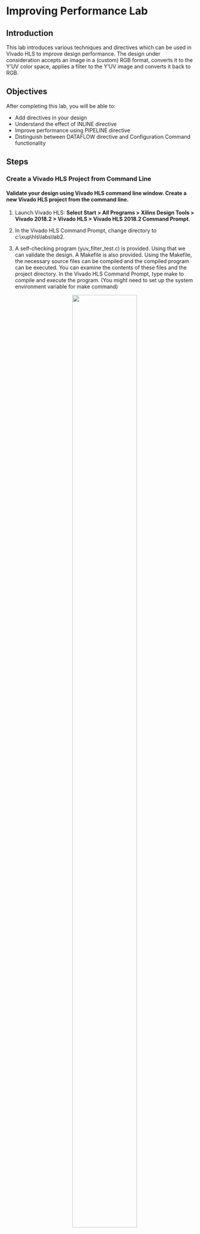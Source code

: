# Improving Performance Lab

## Introduction

This lab introduces various techniques and directives which can be used in Vivado HLS to improve
design performance. The design under consideration accepts an image in a (custom) RGB format,
converts it to the Y’UV color space, applies a filter to the Y’UV image and converts it back to RGB.

## Objectives

After completing this lab, you will be able to:

* Add directives in your design
* Understand the effect of INLINE directive
* Improve performance using PIPELINE directive
* Distinguish between DATAFLOW directive and Configuration Command functionality

## Steps

### Create a Vivado HLS Project from Command Line

#### Validate your design using Vivado HLS command line window. Create a new Vivado HLS project from the command line.

1. Launch Vivado HLS: **Select Start > All Programs > Xilinx Design Tools > Vivado 2018.2 > Vivado HLS > Vivado HLS 2018.2 Command Prompt**.

2. In the Vivado HLS Command Prompt, change directory to c:\xup\hls\labs\lab2.

3. A self-checking program (yuv_filter_test.c) is provided. Using that we can validate the design. A Makefile is also provided. Using the Makefile, the necessary source files can be compiled and the compiled program can be executed. You can examine the contents of these files and the project directory. In the Vivado HLS Command Prompt, type make to compile and execute the program. (You might need to set up the system environment variable for make command)
    <p align="center">
    <img src ="./images/lab2/Figure1.png" width="60%" height="80%"/>
    </p>
    <p align = "center">
    <i>Validating the design</i>
    </p>
Note that the source files (yuv_filter.c, yuv_filter_test.c, and image_aux.c) were compiled, then
yuv_filter executable program was created, and then it was executed. The program tests the
design and outputs Test Passed message.

4. A Vivado HLS tcl script file (pynq_yuv_filter.tcl) is provided and can be used to create a Vivado HLS project.

5. Type vivado_hls –f pynq_yuv_filter.tcl in the Vivado HLS Command Prompt window to create the project targeting the Pynq.

The project will be created and Vivado HLS.log file will be generated.

6. Open the **vivado_hls.log** file from c:\xup\hls\labs\lab2 using any text editor and observe the following sections:

* Creating directory and project called yuv_filter.prj within it, adding design files to the project, setting solution name as solution1, setting target device, setting desired clock period, and importing the design and testbench files (Figure 2).
* Synthesizing (Generating) the design which involves scheduling and binding of each functions and sub-function (Figure 3).
* Generating RTL of each function and sub-function in SystemC, Verilog, and VHDL languages (Figure 4).
    <p align="center">
    <img src ="./images/lab2/Figure2.png" width="60%" height="80%"/>
    </p>
    <p align = "center">
    <i>Creating project and setting up parameters</i>
    </p>
    <p align="center">
    <img src ="./images/lab2/Figure3.png" width="60%" height="80%"/>
    </p>
    <p align = "center">
    <i>Synthesizing (Generating) the design</i>
    </p>
    <p align="center">
    <img src ="./images/lab2/Figure4.png" width="60%" height="80%"/>
    </p>
    <p align = "center">
    <i>Generating RTL</i>
    </p>
7. Open the created project (in GUI mode) from the Vivado HLS Command Prompt window, by typing **vivado_hls –p yuv_filter.prj**.

The Vivado HLS will open in GUI mode and the project will be opened.

### Analyze the Created Project and Results

#### Open the source file and note that three functions are used. Look at the results and observe that the latencies are undefined (represented by ?).

1. In Vivado HLS GUI, expand the source folder in the Explorer view and double-click yuv_filter.c
to view the content.

* The design is implemented in 3 functions: rgb2yuv, yuv_scale and yuv2rgb.
* Each of these filter functions iterates over the entire source image (which has maximum dimensions specified in image_aux.h), requiring a single source pixel to produce a pixel in the result image.
* The scale function simply applies individual scale factors, supplied as top-level arguments to the Y’UV components.
* Notice that most of the variables are of user-defined (typedef) and aggregate (e.g. structure, array) types.
* Also notice that the original source used malloc() to dynamically allocate storage for the internal image buffers. While appropriate for such large data structures in software, malloc() is not synthesizable and is not supported by Vivado HLS.
* A viable workaround is conditionally compiled into the code, leveraging the __SYNTHESIS__ macro. Vivado HLS automatically defines the __SYNTHESIS__ macro when reading any code. This ensure the original malloc() code is used outside of synthesis but Vivado HLS will use the workaround when synthesizing.

2. Expand the **syn > report** folder in the Explorer view and double-click yuv_filter_csynh.rpt entry to open the synthesis report.

3. Each of the loops in this design has variable bounds – the width and height are defined by
members of input type image_t. When variables bounds are present on loops the total latency of
the loops cannot be determined: this impacts the ability to perform analysis using reports. Hence,
“?” is reported for various latencies.
    <p align="center">
    <img src ="./images/lab2/Figure5.png" width="60%" height="80%"/>
    </p>
    <p align = "center">
    <i>Latency computation</i>
    </p>

### Apply TRIPCOUNT Pragma

#### Open the source file and uncomment pragma lines, re-synthesize, and observe the resources used as well as estimated latencies. Answer the questions listed in the detailed section of this step.

1. To assist in providing loop-latency estimates, Vivado HLS provides a TRIPCOUNT directive
which allows limits on the variables bounds to be specified by the user. In this design, such
directives have been embedded in the source code, in the form of #pragma statements.

2. Uncomment the #pragma lines (50, 53, 90, 93, 130, 133) to define the loop bounds and save the
file.

3. Synthesize the design by selecting **Solution > Run C Synthesis > Active Solution**. View the
synthesis report when the process is completed.
    <p align="center">
    <img src ="./images/lab2/Figure6.png" width="60%" height="80%"/>
    </p>
    <p align = "center">
    <i>Latency computation after applying TRIPCOUNT pragma</i>
    </p>
4. Looking at the report, and answer the following question.

#### Question 1

Estimated clock period:

Worst case latency:

Number of DSP48E used:

Number of BRAMs used:

Number of FFs used:

Number of LUTs used:

5. Scroll the Console window and note that yuv_scale function is automatically inline into the
yuv_filter function.
    <p align="center">
    <img src ="./images/lab2/Figure7.png" width="99%" height="99%"/>
    </p>
    <p align = "center">
    <i>Vivado HLS automatically inlining function</i>
    </p>
6. Observe that there are three entries – rgb2yuv.rpt, yuv_filter.rpt, and yuv2rgb.rpt under the syn
report folder in the Explorer view. There is no entry for yuv_scale.rpt since the function was
inlined into the yuv_filter function.

You can access lower level module’s report by either traversing down in the top-level report under
components (under Utilization Estimates > Details > Component) or from the reports container in
the project explorer.

7. Expand the Summary of loop latency and note the latency and trip count numbers for the
yuv_scale function. Note that the YUV_SCALE_LOOP_Y loop latency is 6X the specified
TRIPCOUNT, implying that 6 cycles are used for each of the iteration of the loop.
    <p align="center">
    <img src ="./images/lab2/Figure8.png" width="60%" height="80%"/>
    </p>
    <p align = "center">
    <i>Loop latency</i>
    </p>
8. You can verify this by opening an analysis perspective view, expanding the
**YUV_SCALE_LOOP_X** entry, and then expanding the **YUV_SCALE_LOOP_Y** entry.
    <p align="center">
    <img src ="./images/lab2/Figure9.png" width="60%" height="80%"/>
    </p>
    <p align = "center">
    <i>Design analysis view of the YUV_SCALE_LOOP_Y loop</i>
    </p>
9. In the report tab, expand **Detail > Instance section** of the Utilization Estimates and click on the
**grp_rgb2yuv_fu_244 (rgb2yuv)** entry to open the report.

10. Answer the following question pertaining to rgb2yuv function.

#### Question 2

Estimated clock period:

Worst case latency:

Number of DSP48E used:

Number of FFs used:

Number of LUTs used:

11. Similarly, open the yuv2rgb report.

12. Answer the following question pertaining to yuv2rgb function.

#### Question 3

Estimated clock period:

Worst case latency:

Number of DSP48E used:

Number of FFs used:

Number of LUTs used:

13. For the rgb2yuv function, in case of Pynq, the worst case latency is reported as 17207041 clock cycles. The reported latency can be estimated as follows.

* RGB2YUV_LOOP_Y total loop latency = 7 x 1280 = 8960 cycles
* 1 entry and 1 exit clock for loop RGB2YUV_LOOP_Y = 8962 cycles
* RGB2YUV_LOOP_X loop body latency = 10242 cycles
* RGB2YUV_LOOP_X total loop latency = 8962 x 1920 =17207040 cycles
* 1 exit clock for the loop = 17207041 cycle

### Turn OFF INLINE and Apply PIPELINE Directive

#### Create a new solution by copying the previous solution settings. Prevent the automatic INLINE and apply PIPELINE directive. Generate the solution and understand the output.

1. Select **Project > New Solution** or click on the button from the tools bar buttons.

2. A Solution Configuration dialog box will appear. Note that the check boxes of Copy existing
directives from solution and Copy custom constraints directives from solution are checked with
Solution1 selected. Click the **Finish** button to create a new solution with the default settings.
    <p align="center">
    <img src ="./images/lab2/Figure10.png" width="60%" height="80%"/>
    </p>
    <p align = "center">
    <i>Creating a new Solution after copying the existing solution</i>
    </p>
3. Make sure that the **yuv_filter.c** source is opened and visible in the information pane, and click on
the **Directive** tab.

4. Select function **yuv_scale** in the directives pane, right-click on it and select Insert Directive...

5. Click on the drop-down button of the Directive field. A pop-up menu shows up listing various
directives. Select **INLINE** directive.

6. In the Vivado HLS Directive Editor dialog box, click on the **off** option to turn OFF the automatic
inlining. Make sure that the Directive File is selected as destination. Click **OK**.
    <p align="center">
    <img src ="./images/lab2/Figure11.png" width="60%" height="80%"/>
    </p>
    <p align = "center">
    <i>Turning OFF the inlining function</i>
    </p>

* When an object (function or loop) is pipelined, all the loops below it, down through the hierarchy, will be automatically unrolled.
* In order for a loop to be unrolled it must have fixed bounds: all the loops in this design have variable bounds, defined by an input argument variable to the top-level function.
* Note that the TRIPCOUNT directive on the loops only influences reporting, it does not set bounds for synthesis.
* Neither the top-level function nor any of the sub-functions are pipelined in this example.
* The pipeline directive must be applied to the inner-most loop in each function – the innermost loops have no variable-bounded loops inside of them which are required to be unrolled and the outer loop will simply keep the inner loop fed with data

7. Expand the yuv_scale in the Directives tab, right-click on YUV_SCALE_LOOP_Y object and select insert directives …, and select **PIPELINE** as the directive.

8. Leave II (Initiation Interval) blank as Vivado HLS will try for an II=1, one new input every clock
cycle.

9. Click OK.

10. Similarly, apply the PIPELINE directive to YUV2RGB_LOOP_Y and RGB2YUV_LOOP_Y objects.
At this point, the Directive tab should look like as follows.
    <p align="center">
    <img src ="./images/lab2/Figure12.png" width="60%" height="80%"/>
    </p>
    <p align = "center">
    <i>PIPELINE directive applied</i>
    </p>

11. Click on the **Synthesis** button.

12. When the synthesis is completed, select **Project > Compare Reports…** to compare the two solutions

13. Select Solution1 and Solution2 from the **Available Reports**, and click on the **Add>> button**.

14. Observe that the latency reduced.
    <p align="center">
    <img src ="./images/lab2/Figure13.png" width="60%" height="80%"/>
    </p>
    <p align = "center">
    <i>Performance comparison after pipelining</i>
    </p>
In Solution1, the total loop latency of the inner-most loop was loop_body_latency x loop iteration
count, whereas in Solution2 the new total loop latency of the inner-most loop is
loop_body_latency + loop iteration count.

15. Scroll down in the comparison report to view the resources utilization. Observe that the FFs,
LUTs, and DSP48E utilization increased whereas BRAM remained same.
    <p align="center">
    <img src ="./images/lab2/Figure14.png" width="60%" height="80%"/>
    </p>
    <p align = "center">
    <i>Resources utilization after pipelining</i>
    </p>

### Apply DATAFLOW Directive and Configuration Command

#### Create a new solution by copying the previous solution (Solution2) settings. Apply DATAFLOW directive. Generate the solution and understand the output.

1. Select **Project > New Solution** or click on button from the tools bar.

2. A Solution Configuration dialog box will appear. Click the **Finish** button (with copy from Solution2
selected).

3. Close all inactive solution windows by selecting **Project > Close Inactive Solution Tabs**.

4. Make sure that the yuv_filter.c source is opened in the information pane and select the Directive
tab.

5. Select function yuv_filter in the directives pane, right-click on it and select Insert Directive...

6. A pop-up menu shows up listing various directives. Select **DATAFLOW** directive and click OK.

7. Click on the **Synthesis** button.

8. When the synthesis is completed, the synthesis report is automatically opened.

9. Observe additional information, Dataflow Type, in the Performance Estimates section is
mentioned.
    <p align="center">
    <img src ="./images/lab2/Figure15.png" width="60%" height="80%"/>
    </p>
    <p align = "center">
    <i>Performance estimate after DATAFLOW directive applied</i>
    </p>
    
* The Dataflow pipeline throughput indicates the number of clocks cycles between each set of
inputs reads. If this throughput value is less than the design latency it indicates the design
can start processing new inputs before the currents input data are output.
* While the overall latencies haven’t changed significantly, the dataflow throughput is showing
that the design can achieve close to the theoretical limit (1920x1280 = 2457600) of
processing one pixel every clock cycle.    

10. Scrolling down into the Utilization Estimates, observe that the number of BRAMs required has
doubled. This is due to the default dataflow ping-pong buffering.
    <p align="center">
    <img src ="./images/lab2/Figure16.png" width="60%" height="80%"/>
    </p>
    <p align = "center">
    <i>Resource estimate with DATAFLOW directive applied</i>
    </p>
    
* When DATAFLOW optimization is performed, memory buffers are automatically inserted
between the functions to ensure the next function can begin operation before the previous
function has finished. The default memory buffers are ping-pong buffers sized to fully
accommodate the largest producer or consumer array.
* Vivado HLS allows the memory buffers to be the default ping-pong buffers or FIFOs. Since
this design has data accesses which are fully sequential, FIFOs can be used. Another
advantage to using FIFOs is that the size of the FIFOs can be directly controlled (not possible
in ping-pong buffers where random accesses are allowed).

11. The memory buffers type can be selected using Vivado HLS Configuration command.

#### Apply Dataflow configuration command, generate the solution, and observe the improved resources utilization.

1. Select **Solution > Solution Settings…** to access the configuration command settings.

2. In the Configuration Settings dialog box, select **General** and click the **Add…** button.

3. Select config_dataflow as the command using the drop-down button and **fifo** as the
default_channel. Enter **2** as the fifo_depth. Click OK.
    <p align="center">
    <img src ="./images/lab2/Figure17.png" width="60%" height="80%"/>
    </p>
    <p align = "center">
    <i>Selecting Dataflow configuration command and FIFO as buffer</i>
    </p>
4. Click OK again.

5. Click on the Synthesis button.

6. When the synthesis is completed, the synthesis report is automatically opened.

7. Note that the performance parameter has not changed; however, resource estimates show that
the design is not using any BRAM and other resources (FF, LUT) usage has also reduced.
    <p align="center">
    <img src ="./images/lab2/Figure18.png" width="60%" height="80%"/>
    </p>
    <p align = "center">
    <i>Resource estimation after Dataflow configuration command</i>
    </p>

### Export and Implement the Design in Vivado HLS

#### In Vivado HLS, export the design, selecting VHDL as a language, and run the implementation by selecting Evaluate option.

1. In Vivado HLS, select **Solution > Export RTL** or click on the button on tools bar to open the dialog box so the desired implementation can be run.

An Export RTL Dialog box will open.

2. Click on the drop-down button of the **Evaluate Generated RTL** field and select **VHDL** as the
language and click on the Vivado synthesis, place and route check box underneath.

3. Click OK and the implementation run will begin. You can observe the progress in the Vivado HLS
Console window. When the run is completed the implementation report will be displayed in the
information pane.
    <p align="center">
    <img src ="./images/lab2/Figure19.png" width="60%" height="80%"/>
    </p>
    <p align = "center">
    <i>Implementation results in Vivado HLS</i>
    </p>
4. Close Vivado HLS by selecting File > Exit.

## Conclusion

In this lab, you learned that even though this design could not be pipelined at the top-level, a strategy of
pipelining the individual loops and then using dataflow optimization to make the functions operate in
parallel was able to achieve the same high throughput, processing one pixel per clock. When
DATAFLOW directive is applied, the default memory buffers (of ping-pong type) are automatically
inserted between the functions. Using the fact that the design used only sequential (streaming) data
accesses allowed the costly memory buffers associated with dataflow optimization to be replaced with
simple 2 element FIFOs using the Dataflow command configuration.


### Answer

1. Answer the following questions for yuv_filter:

Estimated clock period: 10.85 ns 

Worst case latency: 51621125 

Number of DSP48E used: 6

Number of BRAMs used: 12288

Number of FFs used: 688 

Number of LUTs used: 1482 

2. Answer the following questions rgb2yuv:

Estimated clock period: 10.28 ns 

Worst case latency: 17207041 

Number of DSP48E used: 3

Number of FFs used: 203 

Number of LUTs used: 514 

3. Answer the following questions for yuv2rgb:

Estimated clock period: 10.85 ns 

Worst case latency: 19664641 

Number of DSP48E used: 3

Number of FFs used: 195 

Number of LUTs used: 438 




